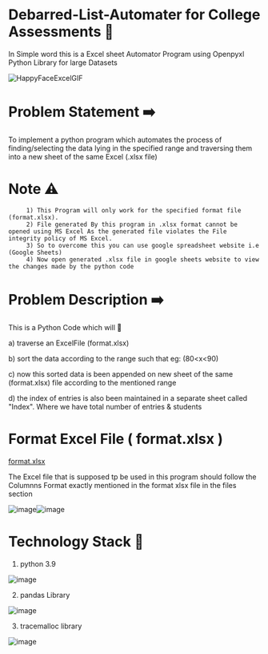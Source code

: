 # Debarred-List-Automater for College Assessments 🤖
In Simple word this is a Excel sheet Automator Program using Openpyxl Python Library for large Datasets 

![HappyFaceExcelGIF](https://user-images.githubusercontent.com/74930080/188192262-b8040bd4-65eb-41ee-a3d0-bdc98b868709.gif)

# Problem Statement ➡️
To implement a python program which automates the process of finding/selecting the data lying in the specified range and traversing them into a new sheet of the same Excel (.xlsx file) 

# Note ⚠️
         1) This Program will only work for the specified format file (format.xlsx).
         2) File generated By this program in .xlsx format cannot be opened using MS Excel As the generated file violates the File integrity policy of MS Excel.
         3) So to overcome this you can use google spreadsheet website i.e (Google Sheets) 
         4) Now open generated .xlsx file in google sheets website to view the changes made by the python code

# Problem Description ➡️ 

This is a Python Code which will 🎯

a) traverse an ExcelFile (format.xlsx)

b) sort the data according to the range such that eg: (80<x<90)

c) now this sorted data is been appended on new sheet of the same (format.xlsx) file according to the mentioned range 

d) the index of entries is also been maintained in a separate sheet called "Index". Where we have total number of entries & students

  
# Format Excel File ( format.xlsx )

[format.xlsx](https://github.com/sureshkonar/Debarred-List-Automator/files/9479612/format.xlsx)

The Excel file that is supposed tp be used in this program  should follow the Columnns Format exactly mentioned in the format xlsx file in the files section

![image](https://user-images.githubusercontent.com/74930080/188196700-c7b2c29b-d6d1-421c-a3cb-15a17fc6cdd6.png)![image](https://user-images.githubusercontent.com/74930080/188196865-01493378-9c99-4dce-babb-ddd8abd4d9a9.png)

# Technology Stack 📝

1) python 3.9 

![image](https://user-images.githubusercontent.com/74930080/188194573-760957a1-d16f-4864-a83c-89d7182206f1.png)

2) pandas Library 

![image](https://user-images.githubusercontent.com/74930080/188195478-9730bc9e-18b1-4122-b826-ea61e7a570a0.png)

3) tracemalloc library

![image](https://user-images.githubusercontent.com/74930080/188195543-f7410d53-2526-4e91-8104-508a181adc19.png)




